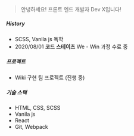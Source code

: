 > 안녕하세요! 프론트 엔드 개발자 Dev X입니다!

##### History

-   SCSS, Vanila js 독학
-   2020/08/01 **코드 스테이츠** We - Win 과정 수료 중

##### 프로젝트

-   Wiki 구현 팀 프로젝트 (진행 중)

##### 기술 스택

-   HTML, CSS, SCSS
-   Vanila js
-   React
-   Git, Webpack
